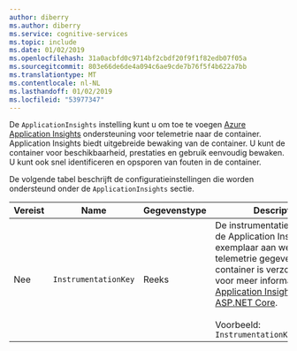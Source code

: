 ```yaml
---
author: diberry
ms.author: diberry
ms.service: cognitive-services
ms.topic: include
ms.date: 01/02/2019
ms.openlocfilehash: 31a0acbfd0c9714bf2cbdf20f9f1f82edb07f05a
ms.sourcegitcommit: 803e66de6de4a094c6ae9cde7b76f5f4b622a7bb
ms.translationtype: MT
ms.contentlocale: nl-NL
ms.lasthandoff: 01/02/2019
ms.locfileid: "53977347"
---
```

De `ApplicationInsights` instelling kunt u om toe te voegen [Azure Application Insights](https://docs.microsoft.com/azure/application-insights) ondersteuning voor telemetrie naar de container. Application Insights biedt uitgebreide bewaking van de container. U kunt de container voor beschikbaarheid, prestaties en gebruik eenvoudig bewaken. U kunt ook snel identificeren en opsporen van fouten in de container.

De volgende tabel beschrijft de configuratieinstellingen die worden ondersteund onder de `ApplicationInsights` sectie.

|Vereist| Name | Gegevenstype | Description |
|--|------|-----------|-------------|
|Nee| `InstrumentationKey` | Reeks | De instrumentatiesleutel van de Application Insights-exemplaar aan welke telemetrie gegevens voor de container is verzonden. Zie voor meer informatie, [Application Insights voor ASP.NET Core](https://docs.microsoft.com/azure/application-insights/app-insights-asp-net-core). <br><br>Voorbeeld:<br>`InstrumentationKey=123456789`|

